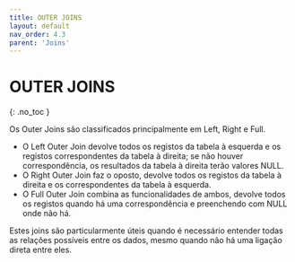 ```yaml
---
title: OUTER JOINS
layout: default
nav_order: 4.3
parent: 'Joins'
---
```



# OUTER JOINS
{: .no_toc }

Os Outer Joins são classificados principalmente em Left, Right e Full. 

- O Left Outer Join devolve todos os registos da tabela à esquerda e os registos correspondentes da tabela à direita; se não houver correspondência, os resultados da tabela à direita terão valores NULL. 
- O Right Outer Join faz o oposto, devolve todos os registos da tabela à direita e os correspondentes da tabela à esquerda. 
- O Full Outer Join combina as funcionalidades de ambos, devolve todos os registos quando há uma correspondência e preenchendo com NULL onde não há.

Estes joins são particularmente úteis quando é necessário entender todas as relações possíveis entre os dados, mesmo quando não há uma ligação direta entre eles.


<br>